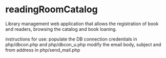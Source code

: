 # readingRoomCatalog
Library management web application that allows the registration of book and readers, browsing the catalog and book loaning.

instructions for use:
populate the DB connection credentials in php/dbcon.php and php/dbcon_u.php
modify the email body, subject and from address in php/send_mail.php
